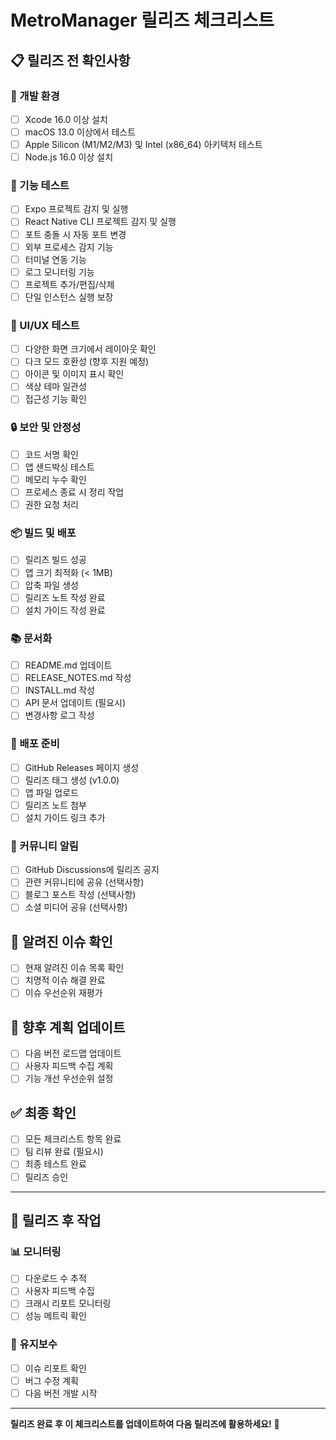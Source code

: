 # MetroManager 릴리즈 체크리스트

## 📋 릴리즈 전 확인사항

### 🔧 개발 환경
- [ ] Xcode 16.0 이상 설치
- [ ] macOS 13.0 이상에서 테스트
- [ ] Apple Silicon (M1/M2/M3) 및 Intel (x86_64) 아키텍처 테스트
- [ ] Node.js 16.0 이상 설치

### 🧪 기능 테스트
- [ ] Expo 프로젝트 감지 및 실행
- [ ] React Native CLI 프로젝트 감지 및 실행
- [ ] 포트 충돌 시 자동 포트 변경
- [ ] 외부 프로세스 감지 기능
- [ ] 터미널 연동 기능
- [ ] 로그 모니터링 기능
- [ ] 프로젝트 추가/편집/삭제
- [ ] 단일 인스턴스 실행 보장

### 🎨 UI/UX 테스트
- [ ] 다양한 화면 크기에서 레이아웃 확인
- [ ] 다크 모드 호환성 (향후 지원 예정)
- [ ] 아이콘 및 이미지 표시 확인
- [ ] 색상 테마 일관성
- [ ] 접근성 기능 확인

### 🔒 보안 및 안정성
- [ ] 코드 서명 확인
- [ ] 앱 샌드박싱 테스트
- [ ] 메모리 누수 확인
- [ ] 프로세스 종료 시 정리 작업
- [ ] 권한 요청 처리

### 📦 빌드 및 배포
- [ ] 릴리즈 빌드 성공
- [ ] 앱 크기 최적화 (< 1MB)
- [ ] 압축 파일 생성
- [ ] 릴리즈 노트 작성 완료
- [ ] 설치 가이드 작성 완료

### 📚 문서화
- [ ] README.md 업데이트
- [ ] RELEASE_NOTES.md 작성
- [ ] INSTALL.md 작성
- [ ] API 문서 업데이트 (필요시)
- [ ] 변경사항 로그 작성

### 🚀 배포 준비
- [ ] GitHub Releases 페이지 생성
- [ ] 릴리즈 태그 생성 (v1.0.0)
- [ ] 앱 파일 업로드
- [ ] 릴리즈 노트 첨부
- [ ] 설치 가이드 링크 추가

### 📢 커뮤니티 알림
- [ ] GitHub Discussions에 릴리즈 공지
- [ ] 관련 커뮤니티에 공유 (선택사항)
- [ ] 블로그 포스트 작성 (선택사항)
- [ ] 소셜 미디어 공유 (선택사항)

## 🐛 알려진 이슈 확인
- [ ] 현재 알려진 이슈 목록 확인
- [ ] 치명적 이슈 해결 완료
- [ ] 이슈 우선순위 재평가

## 🔮 향후 계획 업데이트
- [ ] 다음 버전 로드맵 업데이트
- [ ] 사용자 피드백 수집 계획
- [ ] 기능 개선 우선순위 설정

## ✅ 최종 확인
- [ ] 모든 체크리스트 항목 완료
- [ ] 팀 리뷰 완료 (필요시)
- [ ] 최종 테스트 완료
- [ ] 릴리즈 승인

---

## 📝 릴리즈 후 작업

### 📊 모니터링
- [ ] 다운로드 수 추적
- [ ] 사용자 피드백 수집
- [ ] 크래시 리포트 모니터링
- [ ] 성능 메트릭 확인

### 🔄 유지보수
- [ ] 이슈 리포트 확인
- [ ] 버그 수정 계획
- [ ] 다음 버전 개발 시작

---

**릴리즈 완료 후 이 체크리스트를 업데이트하여 다음 릴리즈에 활용하세요!** 🚀





